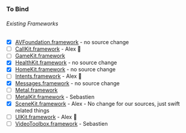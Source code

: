 ### To Bind
###### Existing Frameworks
- [X] [AVFoundation.framework](https://github.com/xamarin/xamarin-macios/wiki/AVFoundation-iOS-Beta5) - no source change
- [ ] [CallKit.framework](https://github.com/xamarin/xamarin-macios/wiki/CallKit-iOS-Beta5) - Alex 🔨 
- [ ] [GameKit.framework](https://github.com/xamarin/xamarin-macios/wiki/GameKit-iOS-Beta5)
- [X] [HealthKit.framework](https://github.com/xamarin/xamarin-macios/wiki/HealthKit-iOS-Beta5) - no source change
- [X] [HomeKit.framework](https://github.com/xamarin/xamarin-macios/wiki/HomeKit-iOS-Beta5) - no source change
- [ ] [Intents.framework](https://github.com/xamarin/xamarin-macios/wiki/Intents-iOS-Beta5) - Alex 🔨 
- [X] [Messages.framework](https://github.com/xamarin/xamarin-macios/wiki/Messages-iOS-Beta5) - no source change
- [ ] [Metal.framework](https://github.com/xamarin/xamarin-macios/wiki/Metal-iOS-Beta5)
- [ ] [MetalKit.framework](https://github.com/xamarin/xamarin-macios/wiki/MetalKit-iOS-Beta5) - Sebastien
- [X] [SceneKit.framework](https://github.com/xamarin/xamarin-macios/wiki/SceneKit-iOS-Beta5) - Alex - No change for our sources, just swift related things
- [ ] [UIKit.framework](https://github.com/xamarin/xamarin-macios/wiki/UIKit-iOS-Beta5) - Alex 🔨 
- [ ] [VideoToolbox.framework](https://github.com/xamarin/xamarin-macios/wiki/VideoToolbox-iOS-Beta5) - Sebastien